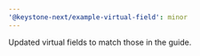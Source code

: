```yaml
---
'@keystone-next/example-virtual-field': minor
---
```


Updated virtual fields to match those in the guide.
